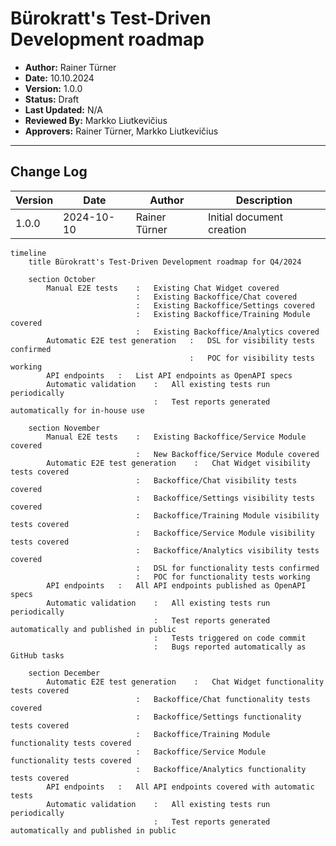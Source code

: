 # Bürokratt's Test-Driven Development roadmap

- **Author:** Rainer Türner
- **Date:** 10.10.2024
- **Version:** 1.0.0
- **Status:** Draft
- **Last Updated:** N/A
- **Reviewed By:** Markko Liutkevičius
- **Approvers:** Rainer Türner, Markko Liutkevičius

---

## Change Log
| Version | Date       | Author     | Description                           |
|---------|------------|------------|---------------------------------------|
| 1.0.0   | 2024-10-10 | Rainer Türner     | Initial document creation             |


```mermaid
timeline
    title Bürokratt's Test-Driven Development roadmap for Q4/2024

    section October
        Manual E2E tests    :   Existing Chat Widget covered
                            :   Existing Backoffice/Chat covered
                            :   Existing Backoffice/Settings covered
                            :   Existing Backoffice/Training Module covered
                            :   Existing Backoffice/Analytics covered
        Automatic E2E test generation   :   DSL for visibility tests confirmed
                                        :   POC for visibility tests working
        API endpoints   :   List API endpoints as OpenAPI specs
        Automatic validation    :   All existing tests run periodically
                                :   Test reports generated automatically for in-house use
    
    section November
        Manual E2E tests    :   Existing Backoffice/Service Module covered
                            :   New Backoffice/Service Module covered
        Automatic E2E test generation    :   Chat Widget visibility tests covered
                            :   Backoffice/Chat visibility tests covered
                            :   Backoffice/Settings visibility tests covered
                            :   Backoffice/Training Module visibility tests covered
                            :   Backoffice/Service Module visibility tests covered
                            :   Backoffice/Analytics visibility tests covered
                            :   DSL for functionality tests confirmed
                            :   POC for functionality tests working
        API endpoints   :   All API endpoints published as OpenAPI specs
        Automatic validation    :   All existing tests run periodically
                                :   Test reports generated automatically and published in public
                                :   Tests triggered on code commit
                                :   Bugs reported automatically as GitHub tasks
    
    section December
        Automatic E2E test generation    :   Chat Widget functionality tests covered
                            :   Backoffice/Chat functionality tests covered
                            :   Backoffice/Settings functionality tests covered
                            :   Backoffice/Training Module functionality tests covered
                            :   Backoffice/Service Module functionality tests covered
                            :   Backoffice/Analytics functionality tests covered
        API endpoints   :   All API endpoints covered with automatic tests
        Automatic validation    :   All existing tests run periodically
                                :   Test reports generated automatically and published in public
```
